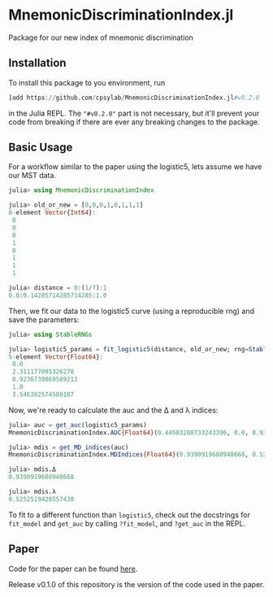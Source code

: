 MnemonicDiscriminationIndex.jl
======
Package for our new index of mnemonic discrimination

Installation
------------
To install this package to you environment, run
```julia
]add https://github.com/cpsylab/MnemonicDiscriminationIndex.jl#v0.2.0
```
in the Julia REPL. The `"#v0.2.0"` part is not necessary, but it'll prevent your code from breaking if there are ever any breaking changes to the package.

Basic Usage
-----------

For a workflow similar to the paper using the logistic5, lets assume we have our MST data.
```julia
julia> using MnemonicDiscriminationIndex

julia> old_or_new = [0,0,0,1,0,1,1,1]
8-element Vector{Int64}:
 0
 0
 0
 1
 0
 1
 1
 1

julia> distance = 0:(1/7):1
0.0:0.14285714285714285:1.0
```

Then, we fit our data to the logistic5 curve (using a reproducible rng) and save the parameters:
```julia
julia> using StableRNGs

julia> logistic5_params = fit_logistic5(distance, old_or_new; rng=StableRNG(123)).param
5-element Vector{Float64}:
 0.0
 2.311177095326278
 0.9236730069589213
 1.0
 3.546302574580187
```

Now, we're ready to calculate the auc and the Δ and λ indices:
```julia
julia> auc = get_auc(logistic5_params)
MnemonicDiscriminationIndex.AUC{Float64}(0.44583208733243396, 0.0, 0.9390919680940668, (0, 1))

julia> mdis = get_MD_indices(auc)
MnemonicDiscriminationIndex.MDIndices{Float64}(0.9390919680940668, 0.5252519428557438)

julia> mdis.Δ
0.9390919680940668

julia> mdis.λ
0.5252519428557438
```

To fit to a different function than `logistic5`, check out the docstrings for `fit_model` and `get_auc` by calling `?fit_model`, and `?get_auc` in the REPL.

Paper
-----
Code for the paper can be found [here](https://github.com/cpsylab/New-MD-Measure-Code/).

Release v0.1.0 of this repository is the version of the code used in the paper.
